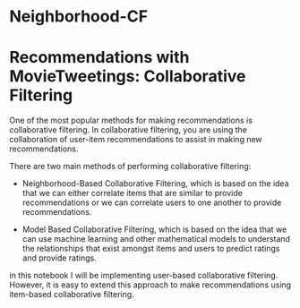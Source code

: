 # Neighborhood-CF
# Recommendations with MovieTweetings: Collaborative Filtering       
One of the most popular methods for making recommendations is collaborative filtering. In collaborative filtering, you are using the collaboration of user-item recommendations to assist in making new recommendations.           

There are two main methods of performing collaborative filtering:          

- Neighborhood-Based Collaborative Filtering, which is based on the idea that we can either correlate items that are similar to provide recommendations or we can correlate users to one another to provide recommendations.          
 
- Model Based Collaborative Filtering, which is based on the idea that we can use machine learning and other mathematical models to understand the relationships that exist amongst items and users to predict ratings and provide ratings.        

in this notebook I will be implementing user-based collaborative filtering. However, it is easy to extend this approach to make recommendations using item-based collaborative filtering.    
